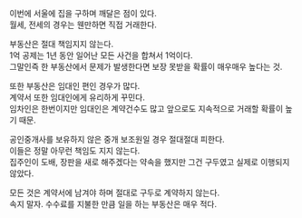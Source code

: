 이번에 서울에 집을 구하며 깨달은 점이 있다.  
월세, 전세의 경우는 웬만하면 직접 거래한다.  
  
부동산은 절대 책임지지 않는다.   
1억 공제는 1년 동안 일어난 모든 사건을 합쳐서 1억이다.  
그말인즉 한 부동산에서 문제가 발생한다면 보장 못받을 확률이 매우매우 높다는 것.  
  
또한 부동산은 임대인 편인 경우가 많다.  
계약서 또한 임대인에게 유리하게 꾸민다.  
임차인은 한번이지만 임대인은 계약건수도 많고 앞으로도 지속적으로 거래할 확률이 높기 때문.  
  
공인중개사를 보유하지 않은 중개 보조원일 경우 절대절대 피한다.  
이들은 정말 아무런 책임도 지지 않는다.  
집주인이 도배, 장판을 새로 해주겠다는 약속을 했지만 그건 구두였고 실제로 이행되지 않았다.  
  
모든 것은 계약서에 남겨야 하며 절대로 구두로 계약하지 않는다.  
속지 말자. 수수료를 지불한 만큼 일을 하는 부동산은 매우 적다.  
  
